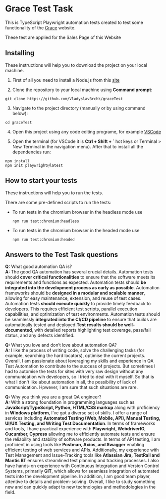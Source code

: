 # Grace Test Task

This is TypeScript Playwright automation tests created to test some functionality 
of the [Grace](https://dev-admin.grace-technology.io/) website.

These test are applied for the Sales Page of this Website

## Installing

These instructions will help you to download the project on your local machine.

1. First of all you need to install a Node.js from this [site](https://nodejs.org/en/)

2. Clone the repository to your local machine using **Command prompt**:

```
git clone https://github.com/VladyslavBrchk/graceTest
```

3. Navigate to the project directory (manually or by using command below):

```
cd graceTest
```

4. Open this project using any code editing programe, for example [VSCode](https://code.visualstudio.com/)


5. Open the terminal (for VSCode it is **Ctrl + Shift + `** hot keys or Terminal > New Terminal in the navigation menu). After that to install all the dependencies run:
```
npm install
npm init playwright@latest
```
## How to start your tests

These instructions will help you to run the tests.

There are some pre-defined scripts to run the tests:

* To run tests in the chromium browser in the headless mode use
    ```
    npm run test:chromium:headless
    ```
* To run tests in the chromium browser in the headed mode use
    ```
    npm run test:chromium:headed
    ```

## Answers to the Test Task questions

**Q:** What good automation QA is? </br>
**A:** The good QA automation has several crucial details. Automation tests should **cover critical functionalities** to ensure that the software meets its requirements and functions as expected. Automation tests should **be integrated into the development process as early as possible**. Automation frameworks should be **designed in a modular and scalable manner**, allowing for easy maintenance, extension, and reuse of test cases. Automation tests **should execute quickly** to provide timely feedback to developers. This requires efficient test scripts, parallel execution capabilities, and optimization of test environments. Automation tests should be seamlessly **integrated into the CI/CD pipeline** to ensure that builds are automatically tested and deployed.**Test results should be well-documented**, with detailed reports highlighting test coverage, pass/fail status, and any defects identified.

**Q:** What you love and don’t love about automation QA? </br>
**A:** I like the process of writing code, solve the challenging tasks (for example, searching the hard locators), optimise the current projects. Overall, I am passionate about leveraging my skills and experience in QA Test Automation to contribute to the success of projects. But sometimes I had to automise the tests for sites with very raw design without any communication wih developers, so I tried to deal with it myself. So that is what I don't like about automation in all, the possibility of lack of communication. Hpwever, I am sure that such situations are rare.

**Q:** Why you think you are a great QA engineer? </br>
**A:** With a strong foundation in programming languages such as **JavaScript/TypeScript, Python, HTML/CSS markup** along with proficiency in **Windows platform**, I've got a diverse set of skills. I offer a range of services including **Automated Testing (Web, Mobile, API), Manual Testing, UI/UX Testing, and Writing Test Documentation**. In terms of frameworks and tools, I have practical experience with **Playwright, WebdriverIO, Cucumber, Cypress** allowing me to efficiently automate tests and ensure the reliability and stability of software products. In terms of API testing, I am proficient in using tools like **Postman, Axios, and Swagger** enabling efficient testing of web services and APIs. Additionally, my experience with Test Management and Issue-Tracking tools like **Atlassian Jira, TestRail and Mantis BT** ensures streamlined test planning and tracking processes. I also have hands-on experience with Continuous Integration and Version Control Systems, primarily **GIT**, which allows for seamless integration of automated tests into the development pipeline. In additiion, I am good team player, attentive to details and problem-solving. Overall, I like to study something new and can quickly adapt to new technologies and methodologies in the field.

